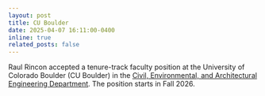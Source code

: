 ```yaml
---
layout: post
title: CU Boulder
date: 2025-04-07 16:11:00-0400
inline: true
related_posts: false
---
```


Raul Rincon accepted a tenure-track faculty position at the University of Colorado Boulder (CU Boulder) in the [Civil, Environmental, and Architectural Engineering Department](https://www.colorado.edu/ceae/). The position starts in Fall 2026.
​
